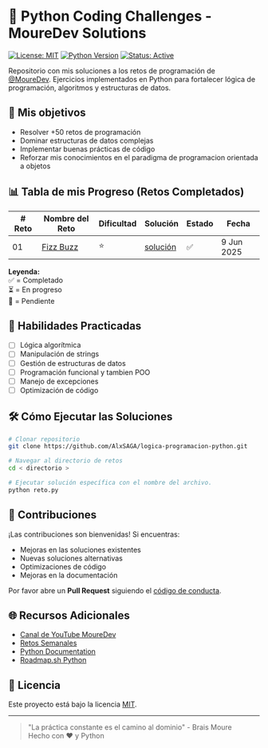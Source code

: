 
# 🐍 Python Coding Challenges - MoureDev Solutions

[![License: MIT](https://img.shields.io/badge/License-MIT-yellow.svg)](https://opensource.org/licenses/MIT)
[![Python Version](https://img.shields.io/badge/Python-3.10%2B-blue.svg)](https://python.org)
[![Status: Active](https://img.shields.io/badge/Status-Active-brightgreen.svg)](https://github.com/tuusuario/repositorio/commits/main)

Repositorio con mis soluciones a los retos de programación de [@MoureDev](https://github.com/MoureDev). 
Ejercicios implementados en Python para fortalecer lógica de programación, algoritmos y estructuras de datos.

## 🚀 Mis objetivos
- Resolver +50 retos de programación
- Dominar estructuras de datos complejas
- Implementar buenas prácticas de código
- Reforzar mis conocimientos en el paradigma de programacion orientada a objetos

## 📊 Tabla de mis Progreso (Retos Completados)

| # Reto | Nombre del Reto                                            | Dificultad | Solución                                                        | Estado | Fecha      |
| ------ | ---------------------------------------------------------- | ---------- | --------------------------------------------------------------- | ------ | ---------- |
| 01     | [Fizz Buzz](https://retosdeprogramacion.com/semanales2023) | ⭐          | [solución](01-retosProgramacion/01-Facil/01-fizzbuzz/README.md) | ✅      | 9 Jun 2025 |

**Leyenda:**  
✅ = Completado  
⏳ = En progreso  
🔴 = Pendiente

## 🧠 Habilidades Practicadas
- [ ] Lógica algorítmica
- [ ] Manipulación de strings
- [ ] Gestión de estructuras de datos 
- [ ] Programación funcional y tambien POO
- [ ] Manejo de excepciones
- [ ] Optimización de código

## 🛠️ Cómo Ejecutar las Soluciones
```bash
# Clonar repositorio
git clone https://github.com/AlxSAGA/logica-programacion-python.git

# Navegar al directorio de retos
cd < directorio >

# Ejecutar solución específica con el nombre del archivo.
python reto.py
```

## 🤝 Contribuciones
¡Las contribuciones son bienvenidas! Si encuentras:
- Mejoras en las soluciones existentes
- Nuevas soluciones alternativas
- Optimizaciones de código
- Mejoras en la documentación

Por favor abre un **Pull Request** siguiendo el [código de conducta](CODE_OF_CONDUCT.md).

## 🌐 Recursos Adicionales
- [Canal de YouTube MoureDev](https://youtube.com/@mouredev)
- [Retos Semanales](https://retosdeprogramacion.com/semanales2023)
- [Python Documentation](https://docs.python.org/3/)
- [Roadmap.sh Python](https://roadmap.sh/python)

## 📄 Licencia
Este proyecto está bajo la licencia [MIT](LICENSE).

---

> "La práctica constante es el camino al dominio" - Brais Moure  
> Hecho con ❤️ y Python  
